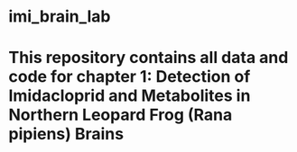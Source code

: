 # imi_brain_lab
# This repository contains all data and code for chapter 1: Detection of Imidacloprid and Metabolites in Northern Leopard Frog (Rana pipiens) Brains
